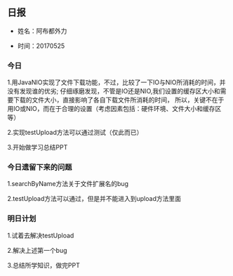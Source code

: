 ﻿## 日报

* 姓名：阿布都外力

* 时间：20170525

### 今日 

1.用JavaNIO实现了文件下载功能，不过，比较了一下IO与NIO所消耗的时间，并没有发现谁的优劣;
  仔细琢磨发现，不管是IO还是NIO,我们设置的缓存区大小和需要下载的文件大小，直接影响了各自下载文件所消耗的时间，
  所以，关键不在于用IO或NIO，而在于合理的设置（考虑因素包括：硬件环境、文件大小和缓存区等）

2.实现testUpload方法可以通过测试（仅此而已）

3.开始做学习总结PPT

### 今日遗留下来的问题

1.searchByName方法关于文件扩展名的bug

2.testUpload方法可以通过，但是并不能进入到upload方法里面

### 明日计划 

1.试着去解决testUpload

2.解决上述第一个bug

3.总结所学知识，做完PPT

 
